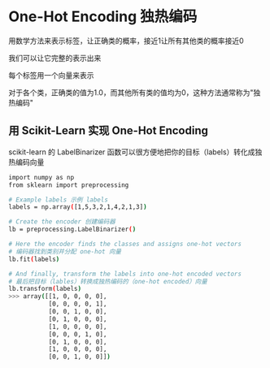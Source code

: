 # One-Hot Encoding 独热编码

用数学方法来表示标签，让正确类的概率，接近1让所有其他类的概率接近0

我们可以让它完整的表示出来

每个标签用一个向量来表示

对于各个类，正确类的值为1.0，而其他所有类的值均为0，这种方法通常称为"独热编码"

## 用 Scikit-Learn 实现 One-Hot Encoding

scikit-learn 的 LabelBinarizer 函数可以很方便地把你的目标（labels）转化成独热编码向量

```bash
import numpy as np
from sklearn import preprocessing

# Example labels 示例 labels
labels = np.array([1,5,3,2,1,4,2,1,3])

# Create the encoder 创建编码器
lb = preprocessing.LabelBinarizer()

# Here the encoder finds the classes and assigns one-hot vectors 
# 编码器找到类别并分配 one-hot 向量
lb.fit(labels)

# And finally, transform the labels into one-hot encoded vectors
# 最后把目标（lables）转换成独热编码的（one-hot encoded）向量
lb.transform(labels)
>>> array([[1, 0, 0, 0, 0],
           [0, 0, 0, 0, 1],
           [0, 0, 1, 0, 0],
           [0, 1, 0, 0, 0],
           [1, 0, 0, 0, 0],
           [0, 0, 0, 1, 0],
           [0, 1, 0, 0, 0],
           [1, 0, 0, 0, 0],
           [0, 0, 1, 0, 0]])
```